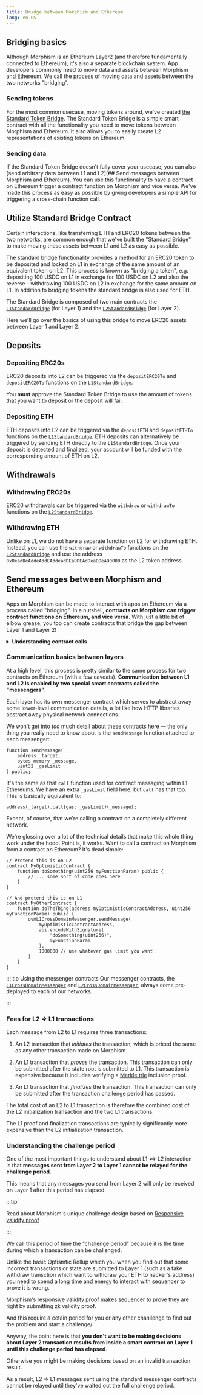 ```yaml
---
title: Bridge between Morphism and Ethereum
lang: en-US
---
```


## Bridging basics

Although Morphism is an Ethereum Layer2 (and therefore fundamentally connected to Ethereum), it's also a separate blockchain system. 
App developers commonly need to move data and assets between Morphism and Ethereum. We call the process of moving data and assets between the two networks "bridging".

### Sending tokens

For the most common usecase, moving tokens around, we've created [the Standard Token Bridge](#using-the-standard-bridge). The Standard Token Bridge is a simple smart contract with all the functionality you need to move tokens between Morphism and Ethereum. It also allows you to easily create L2 representations of existing tokens on Ethereum.

### Sending data

If the Standard Token Bridge doesn't fully cover your usecase, you can also [send arbitrary data between L1 and L2](## Send messages between Morphism and Ethereum). You can use this functionality to have a contract on Ethereum trigger a contract function on Morphism and vice versa. We've made this process as easy as possible by giving developers a simple API for triggering a cross-chain function call. 


## Utilize Standard Bridge Contract

Certain interactions, like transferring ETH and ERC20 tokens between the two networks, are common enough that we've built the "Standard Bridge" to make moving these assets between L1 and L2 as easy as possible.

The standard bridge functionality provides a method for an ERC20 token to be deposited and locked on L1 in exchange of the same amount of an equivalent token on L2. This process is known as "bridging a token", e.g. depositing 100 USDC on L1 in exchange for 100 USDC on L2 and also the reverse - withdrawing 100 USDC on L2 in exchange for the same amount on L1. In addition to bridging tokens the standard bridge is also used for ETH.

The Standard Bridge is composed of two main contracts the [`L1StandardBridge`](https://github.com/morphism-labs/contracts/blob/main/contracts/L1/L1StandardBridge.sol) (for Layer 1) and the [`L2StandardBridge`](https://github.com/morphism-labs/contracts/blob/main/contracts/L2/L2StandardBridge.sol) (for Layer 2).

Here we'll go over the basics of using this bridge to move ERC20 assets between Layer 1 and Layer 2.

## Deposits
<!-- 
::: warning NOTICE
We're working hard to get more smart contract wallet software deployed and tested on Morphism.
However, as a safety measure, **we currently block smart contract wallets from calling the `depositETH` and `depositERC20` functions**.
If you want to deposit using a smart contract wallet and you know what you're doing, you can use the `depositETHTo` and `depositERC20To` functions instead.
:::
-->

### Depositing ERC20s

ERC20 deposits into L2 can be triggered via the `depositERC20To` and `depositERC20To` functions on the [`L1StandardBridge`](https://github.com/morphism-labs/contracts/blob/main/contracts/L1/L1StandardBridge.sol).

You **must** approve the Standard Token Bridge to use the amount of tokens that you want to deposit or the deposit will fail.


### Depositing ETH

ETH deposits into L2 can be triggered via the `depositETH` and `depositETHTo` functions on the [`L1StandardBridge`](https://github.com/morphism-labs/contracts/blob/main/contracts/L1/L1StandardBridge.sol#L119C20-L119C20).
ETH deposits can alternatively be triggered by sending ETH directly to the `L1StandardBridge`.
Once your deposit is detected and finalized, your account will be funded with the corresponding amount of ETH on L2.

## Withdrawals

### Withdrawing ERC20s

ERC20 withdrawals can be triggered via the `withdraw` or `withdrawTo` functions on the [`L2StandardBridge`](https://github.com/morphism-labs/contracts/blob/main/contracts/L2/L2StandardBridge.sol#L121).

### Withdrawing ETH

Unlike on L1, we do not have a separate function on L2 for withdrawing ETH.
Instead, you can use the `withdraw` or `withdrawTo` functions on the [`L2StandardBridge`](https://github.com/morphism-labs/contracts/blob/main/contracts/L2/L2StandardBridge.sol#L121) and use the address `0xDeadDeAddeAddEAddeadDEaDDEAdDeaDDeAD0000` as the L2 token address.


## Send messages between Morphism and Ethereum

Apps on Morphism can be made to interact with apps on Ethereum via a process called "bridging".
In a nutshell, **contracts on Morphism can trigger contract functions on Ethereum, and vice versa**.
With just a little bit of elbow grease, you too can create contracts that bridge the gap between Layer 1 and Layer 2!

<details>

<summary><b>Understanding contract calls</b></summary>

To understand the process of creating bridges between contracts on Layer 1 and Layer 2, you should first have a basic understanding of the way contracts on *Ethereum* communicate with one another.
If you're a smart contract developer, you might be familiar with stuff like this:

```solidity
contract MyContract {
    function doSomething(uint256 myFunctionParam) public {
        // ... some sort of code goes here
    }
}

contract MyOtherContract {
    function doTheThing(address myContractAddress, uint256 myFunctionParam) public {
        MyContract(myContractAddress).doSomething(myFunctionParam);
    }
}
```

Here, `MyOtherContract.doTheThing` triggers a "call" to `MyContract.doSomething`.
A "call" is defined by a few key input parameters, mainly a `target address` and some `calldata`.
In this specific example, the `target address` is going to be the address of our instance of `MyContract`.
The `calldata`, on the other hand, depends on the function we're trying to call.
Solidity uses an encoding scheme called [Contract ABI](https://docs.soliditylang.org/en/v0.8.4/abi-spec.html) to both [select which function to call](https://docs.soliditylang.org/en/v0.8.4/abi-spec.html#function-selector) and to [encode function input arguments](https://docs.soliditylang.org/en/v0.8.4/abi-spec.html#argument-encoding).

Solidity gives us some useful tools to perform this same encoding manually.
For the sake of learning, let's take a look at how we can duplicate the same code with a manual encoding:

```solidity
contract MyContract {
    function doSomething(uint256 myFunctionParam) public {
        // ... some sort of code goes here
    }
}

contract MyOtherContract {
    function doTheThing(address myContractAddress, uint256 myFunctionParam) public {
        myContractAddress.call(
            abi.encodeWithSignature(
                "doSomething(uint256)",
                myFunctionParam
            )
        );
    }
}
```

Here we're using the [low-level "call" function](https://docs.soliditylang.org/en/v0.8.4/units-and-global-variables.html#members-of-address-types) and one of the [ABI encoding functions built into Solidity](https://docs.soliditylang.org/en/v0.8.4/units-and-global-variables.html#abi-encoding-and-decoding-functions).

Although these two code snippets look a bit different, they're actually functionally identical.

</details>

### Communication basics between layers

At a high level, this process is pretty similar to the same process for two contracts on Ethereum (with a few caveats).
**Communication between L1 and L2 is enabled by two special smart contracts called the "messengers"**.

Each layer has its own messenger contract which serves to abstract away some lower-level communication details, a lot like how HTTP libraries abstract away physical network connections.

We won't get into *too* much detail about these contracts here — the only thing you really need to know about is the `sendMessage` function attached to each messenger:

```solidity
function sendMessage(
    address _target,
    bytes memory _message,
    uint32 _gasLimit
) public;
```

It's the same as that `call` function used for contract messaging within L1 Ethereums.
We have an extra `_gasLimit` field here, but `call` has that too.
This is basically equivalent to:

```solidity
address(_target).call{gas: _gasLimit}(_message);
```

Except, of course, that we're calling a contract on a completely different network.

We're glossing over a lot of the technical details that make this whole thing work under the hood.
Point is, it works.
Want to call a contract on Morphism from a contract on Ethereum?
It's dead simple:

```solidity
// Pretend this is on L2
contract MyOptimisticContract {
    function doSomething(uint256 myFunctionParam) public {
        // ... some sort of code goes here
    }
}

// And pretend this is on L1
contract MyOtherContract {
    function doTheThing(address myOptimisticContractAddress, uint256 myFunctionParam) public {
        ovmL1CrossDomainMessenger.sendMessage(
            myOptimisticContractAddress,
            abi.encodeWithSignature(
                "doSomething(uint256)",
                myFunctionParam
            ),
            1000000 // use whatever gas limit you want
        )
    }
}
```

::: tip Using the messenger contracts
Our messenger contracts, the [`L1CrossDomainMessenger`](https://github.com/morphism-labs/contracts/blob/main/contracts/L1/L1CrossDomainMessenger.sol) and [`L2CrossDomainMessenger`](https://github.com/morphism-labs/contracts/blob/main/contracts/L2/L2CrossDomainMessenger.sol), always come pre-deployed to each of our networks.

:::

### Fees for L2 ⇒ L1 transactions

Each message from L2 to L1 requires three transactions:

1. An L2 transaction that *initiates* the transaction, which is priced the same as any other transaction made on Morphism.

2. An L1 transaction that *proves* the transaction.
   This transaction can only be submitted after the state root is submitted to L1.
   This transaction is expensive because it includes verifying a [Merkle trie](https://eth.wiki/fundamentals/patricia-tree) inclusion proof.

3. An L1 transaction that *finalizes* the transaction. 
   This transaction can only be submitted after the transaction challenge period has passed. 

The total cost of an L2 to L1 transaction is therefore the combined cost of the L2 initialization transaction and the two L1 transactions.

The L1 proof and finalization transactions are typically significantly more expensive than the L2 initialization transaction.

### Understanding the challenge period

One of the most important things to understand about L1 ⇔ L2 interaction is that **messages sent from Layer 2 to Layer 1 cannot be relayed for the challenge period**.

This means that any messages you send from Layer 2 will only be received on Layer 1 after this period has elapsed.

:::tip

Read about Morphism's unique challenge design based on [Responsive validity proof](../../how-morphism-works/responsive-validity-proof/1-overview.md)

:::

We call this period of time the "challenge period" because it is the time during which a transaction can be challenged.

Unlike the basic Optismtic Rollup which you when you find out that some incorrect transactions or state are submitted to Layer 1 (such as a fake withdraw transction which want to withdraw your ETH to hacker's address) you need to spend a long time and energy to interact with sequencer to prove it is wrong.

Morphism's responsive validity proof makes sequencer to prove they are right by submitting zk validity proof.

And this require a cetain period for you or any other chanllenge to find out the problem and start a challenge/

Anyway, the point here is that **you don't want to be making decisions about Layer 2 transaction results from inside a smart contract on Layer 1 until this challenge period has elapsed**.

Otherwise you might be making decisions based on an invalid transaction result.

As a result, L2 ⇒ L1 messages sent using the standard messenger contracts cannot be relayed until they've waited out the full challenge period.

<!--
::: tip On the length of the challenge period
The challenge period on Morphism testnet is currently for test purposes.
:::
-->
